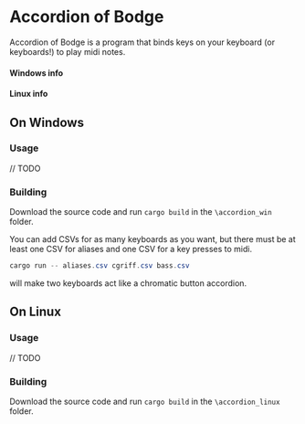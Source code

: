 # Accordion of Bodge
Accordion of Bodge is a program that binds keys on your keyboard (or keyboards!) to play midi notes.
#### Windows info
#### Linux info

## On Windows
### Usage
// TODO

### Building
Download the source code and run `cargo build` in the `\accordion_win` folder.

You can add CSVs for as many keyboards as you want, but there must be at least one CSV for aliases and one CSV for a key presses to midi.

```powershell
cargo run -- aliases.csv cgriff.csv bass.csv
```
will make two keyboards act like a chromatic button accordion.

## On Linux
### Usage
// TODO

### Building
Download the source code and run `cargo build` in the `\accordion_linux` folder.
